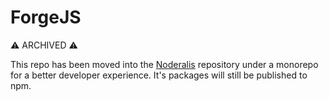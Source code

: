 # ForgeJS

⚠️ ARCHIVED ⚠️

This repo has been moved into the [Noderalis](https://www.noderalis.app/) repository under a monorepo for a better developer experience. It's packages will still be published to npm.
